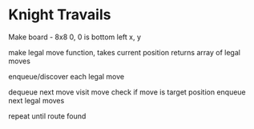 # Knight Travails

Make board - 8x8
    0, 0 is bottom left
    x, y

make legal move function, 
    takes current position 
    returns array of legal moves

enqueue/discover each legal move

dequeue next move
visit move
    check if move is target position
    enqueue next legal moves

repeat until route found

